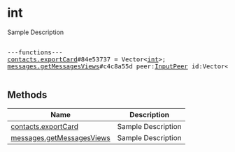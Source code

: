 # int

Sample Description

<pre>

---functions---
<a href="../method/contacts.exportCard">contacts.exportCard</a>#84e53737 = Vector&lt;<a href="../type/int.md">int</a>&gt;;
<a href="../method/messages.getMessagesViews">messages.getMessagesViews</a>#c4c8a55d peer:<a href="../type/InputPeer.md">InputPeer</a> id:Vector&lt;<a href="../type/int.md">int</a>&gt; increment:<a href="../type/Bool.md">Bool</a> = Vector&lt;<a href="../type/int.md">int</a>&gt;;

</pre>


## Methods

| Name | Description |
|------|-------------|
| [contacts.exportCard](../method/contacts.exportCard.md) | Sample Description |
| [messages.getMessagesViews](../method/messages.getMessagesViews.md) | Sample Description |
